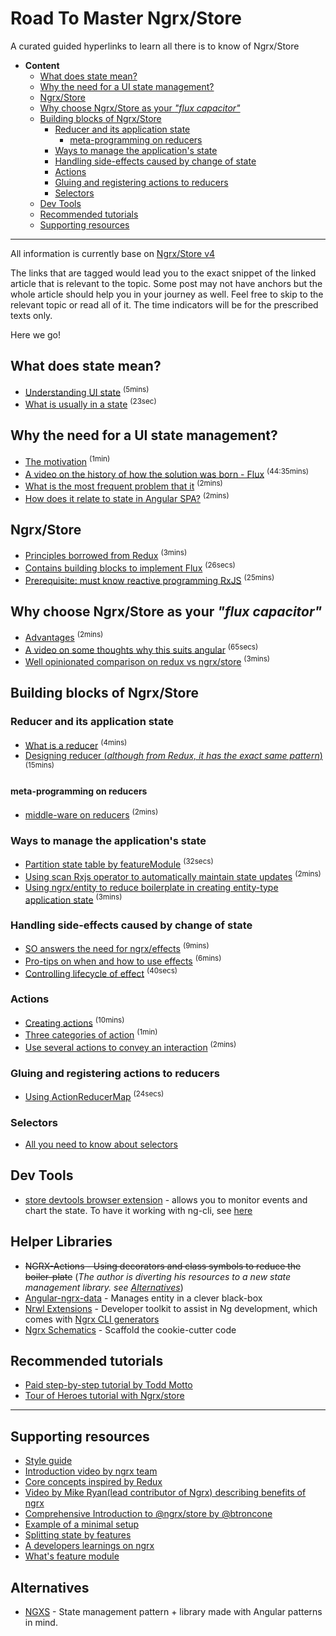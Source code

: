 # Road To Master Ngrx/Store
A curated guided hyperlinks to learn all there is to know of Ngrx/Store

<!-- TOC depthFrom:1 depthTo:6 withLinks:1 updateOnSave:1 orderedList:0 -->

- **Content**
	- [What does state mean?](#what-does-state-mean)
	- [Why the need for a UI state management?](#why-the-need-for-a-ui-state-management)
	- [Ngrx/Store](#ngrxstore)
	- [Why choose Ngrx/Store as your _"flux capacitor"_](#why-choose-ngrxstore-as-your-flux-capacitor)
	- [Building blocks of Ngrx/Store](#building-blocks-of-ngrxstore)
		- [Reducer and its application state](#reducer-and-its-application-state)
			- [meta-programming on reducers](#meta-programming-on-reducers)
		- [Ways to manage the application's state](#ways-to-manage-the-applications-state)
		- [Handling side-effects caused by change of state](#handling-side-effects-caused-by-change-of-state)
		- [Actions](#actions)
		- [Gluing and registering actions to reducers](#gluing-and-registering-actions-to-reducers)
		- [Selectors](#selectors)
	- [Dev Tools](#dev-tools)
	- [Recommended tutorials](#recommended-tutorials)
	- [Supporting resources](#supporting-resources)

<!-- /TOC -->

---

All information is currently base on [Ngrx/Store v4](https://github.com/ngrx/platform)

The links that are tagged would lead you to the exact snippet of the linked article that is relevant to the topic. Some post may not have anchors but the whole article should help you in your journey as well. Feel free to skip to the relevant topic or read all of it. The time indicators will be for the prescribed texts only.

Here we go!

## What does state mean?
* [Understanding UI state][state-management] <sup>(5mins)</sup>
* [What is usually in a state][defining-state] <sup>(23sec)</sup>

## Why the need for a UI state management?
* [The motivation][redux-motivation] <sup>(1min)</sup>
* [A video on the history of how the solution was born - Flux][flux] <sup>(44:35mins)</sup>
* [What is the most frequent problem that it][problem-it-solves]  <sup>(2mins)
* [How does it relate to state in Angular SPA?][persisting-state-in-angular] <sup>(2mins)</sup>

## Ngrx/Store
* [Principles borrowed from Redux][principles] <sup>(3mins)</sup>
* [Contains building blocks to implement Flux][readme] <sup>(26secs)</sup>
* [Prerequisite: must know reactive programming RxJS][rxjs] <sup>(25mins)</sup>

## Why choose Ngrx/Store as your _"flux capacitor"_
* [Advantages][advantages] <sup>(2mins)</sup>
* [A video on some thoughts why this suits angular][why-ngrx-for-angular] <sup>(65secs)</sup>
* [Well opinionated comparison on redux vs ngrx/store][redux-vs-ngrx] <sup>(3mins)</sup>

## Building blocks of Ngrx/Store

### Reducer and its application state
* [What is a reducer][reducer] <sup>(4mins)</sup>
* [Designing reducer (_although from Redux, it has the exact same pattern_)][reducer-by-redux] <sup>(15mins)</sup>

#### meta-programming on reducers
* [middle-ware on reducers][meta-reducers] <sup>(2mins)</sup>

### Ways to manage the application's state
* [Partition state table by featureModule][fractal-state] <sup>(32secs)</sup>
* [Using scan Rxjs operator to automatically maintain state updates][scan-on-dispatch] <sup>(2mins)</sup>
* [Using ngrx/entity to reduce boilerplate in creating entity-type application state][ngrx-entity] <sup>(3mins)</sup>

### Handling side-effects caused by change of state
* [SO answers the need for ngrx/effects][so-effects] <sup>(9mins)</sup>
* [Pro-tips on when and how to use effects][pro-effects] <sup>(6mins)</sup>
* [Controlling lifecycle of effect][on-run] <sup>(40secs)<sup>

### Actions
* [Creating actions][type-actions] <sup>(10mins)</sup>
* [Three categories of action][cat-actions] <sup>(1min)</sup>
* [Use several actions to convey an interaction][action-story] <sup>(2mins)</sup>

### Gluing and registering actions to reducers
* [Using ActionReducerMap][action-reducer-map] <sup>(24secs)</sup>

### Selectors
* [All you need to know about selectors][selectors]

## Dev Tools

* [store devtools browser extension][store-devtools] - allows you to monitor events and chart the state. To have it working with ng-cli, see [here][dev-cli]

## Helper Libraries

* ~~NGRX-Actions - Using decorators and class symbols to reduce the boiler-plate~~ (_The author is diverting his resources to a new state management library. see [Alternatives](#alternatives)_)
* [Angular-ngrx-data](https://github.com/johnpapa/angular-ngrx-data) - Manages entity in a clever black-box
* [Nrwl Extensions](https://nrwl.io/nx) - Developer toolkit to assist in Ng development, which comes with [Ngrx CLI generators](https://nrwl.io/nx/guide-setting-up-ngrx)
* [Ngrx Schematics](https://github.com/ngrx/platform/tree/master/docs/schematics) - Scaffold the cookie-cutter code

[ngrxaction]: https://medium.com/@amcdnl/reducing-the-boilerplate-with-ngrx-actions-8de42a190aac

## Recommended tutorials

* [Paid step-by-step tutorial by Todd Motto](https://ultimateangular.com/ngrx-store-effects)
* [Tour of Heroes tutorial with Ngrx/store](https://github.com/LMFinney/toh-ngrx4)

<!--link references-->
[state-management]: https://medium.com/front-end-developers/domain-state-vs-ui-state-768c1271a41d
[defining-state]: https://angular-2-training-book.rangle.io/handout/state-management/ngrx/defining_your_main_application_state.html
[redux-motivation]: https://redux.js.org/docs/introduction/Motivation.html
[flux]: https://youtu.be/nYkdrAPrdcw
[problem-it-solves]: https://blog.angular-university.io/angular-2-redux-ngrx-rxjs#whatisthemostfrequentproblemthatreduxsolves
[persisting-state-in-angular]: https://malcoded.com/posts/angular-ngrx-guide#state-in-angular
[readme]: https://github.com/ngrx/platform/blob/master/docs/store/README.md
[rxjs]: https://gist.github.com/staltz/868e7e9bc2a7b8c1f754
[principles]: https://redux.js.org/docs/introduction/ThreePrinciples.html
[why-ngrx-for-angular]: https://www.youtube.com/embed/BxHkI0NUGNQ?start=95&end=161
[advantages]: https://gist.github.com/btroncone/a6e4347326749f938510#advantages-of-store
[redux-vs-ngrx]: https://medium.com/@charliegreenman/redux-vs-rxjs-ngrx-store-db6066058719
[reducer]: https://gist.github.com/btroncone/a6e4347326749f938510#whats-a-reducer
[reducer-by-redux]: https://redux.js.org/docs/basics/Reducers.html
[meta-reducers]: https://netbasal.com/implementing-a-meta-reducer-in-ngrx-store-4379d7e1020a
[fractal-state]: https://github.com/ngrx/platform/blob/master/docs/store/api.md#feature-module-state-composition
[scan-on-dispatch]: https://gist.github.com/btroncone/a6e4347326749f938510#aggregating-state-with-scan
[ngrx-entity]: https://medium.com/ngrx/introducing-ngrx-entity-598176456e15
[so-effects]: https://stackoverflow.com/questions/39552067/what-is-the-purpose-of-ngrx-effects-library
[pro-effects]: https://medium.com/@m3po22/stop-using-ngrx-effects-for-that-a6ccfe186399
[on-run]: https://github.com/ngrx/platform/blob/master/docs/effects/api.md#controlling-effects
[type-actions]: https://toddmotto.com/ngrx-store-actions-versus-action-creators
[cat-actions]: https://blog.nrwl.io/ngrx-patterns-and-techniques-f46126e2b1e5#8d68
[action-story]: https://blog.nrwl.io/ngrx-patterns-and-techniques-f46126e2b1e5#96a8
[action-reducer-map]: https://www.concretepage.com/angular-2/ngrx/ngrx-store-4-angular-5-tutorial#ActionReducerMap#ActionReducerMap
[selectors]: https://github.com/ngrx/platform/blob/master/docs/store/selectors.md
[store-devtools]: http://extension.remotedev.io/
[dev-cli]: https://blog.schwarty.com/using-ngrx-store-devtools-with-the-angular-cli-a3b5f88f12e9

---

## Supporting resources

* [Style guide](https://github.com/orizens/ngrx-styleguide)
* [Introduction video by ngrx team](https://youtu.be/cyaAhXHhxgk)
* [Core concepts inspired by Redux](https://redux.js.org/docs/introduction/CoreConcepts.html)
* [Video by Mike Ryan(lead contributor of Ngrx) describing benefits of ngrx ](https://www.youtube.com/watch?v=BxHkI0NUGNQ)
* [Comprehensive Introduction to @ngrx/store by @btroncone](https://gist.github.com/btroncone/a6e4347326749f938510)
* [Example of a minimal setup](https://github.com/ngrx/platform/blob/master/docs/store/setup.md)
* [Splitting state by features](http://ngxsolutions.azurewebsites.net/understanding-features-in-ngrx-4/)
* [A developers learnings on ngrx](https://hackernoon.com/what-i-have-learned-using-ngrx-redux-with-angular-2-20a748149661?gi=fbb7e4910efa)
* [What's feature module](https://blog.realworldfullstack.io/real-world-angular-part-7-lazy-coding-load-splitting-4552f5f54ef7#e15e)

## Alternatives

* [NGXS](https://ngxs.gitbooks.io/ngxs/) - State management pattern + library made with Angular patterns in mind.
